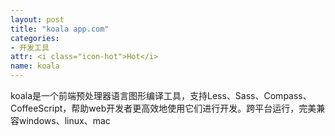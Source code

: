 ```yaml
---
layout: post
title: "koala app.com"
categories:
- 开发工具
attr: <i class="icon-hot">Hot</i>
name: koala
---
```


koala是一个前端预处理器语言图形编译工具，支持Less<!--break-->、Sass、Compass、CoffeeScript，帮助web开发者更高效地使用它们进行开发。跨平台运行，完美兼容windows、linux、mac

